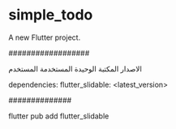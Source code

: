 # simple_todo

A new Flutter project.


##################

الاصدار المكتبة الوحيدة المستخدمة المستخدم 

dependencies:
  flutter_slidable: <latest_version>

##############


flutter pub add flutter_slidable



